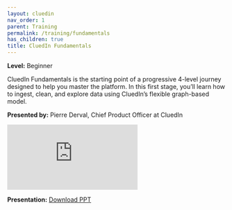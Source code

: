 ```yaml
---
layout: cluedin
nav_order: 1
parent: Training
permalink: /training/fundamentals
has_children: true
title: CluedIn Fundamentals
---
```


**Level:** Beginner

CluedIn Fundamentals is the starting point of a progressive 4-level journey designed to help you master the platform. In this first stage, you’ll learn how to ingest, clean, and explore data using CluedIn’s flexible graph-based model.

**Presented by:** Pierre Derval, Chief Product Officer at CluedIn

<div class="videoFrame">
<iframe src="https://player.vimeo.com/video/1119472108?badge=0&amp;autopause=0&amp;player_id=0&amp;app_id=58479" frameborder="0" allow="autoplay; fullscreen; picture-in-picture; clipboard-write;" title="CluedIn Fundamentals"></iframe>
</div>

**Presentation:** <a href="../../../assets/other/training-ppt/cluedin-fundamentals.pptx" download>Download PPT</a>